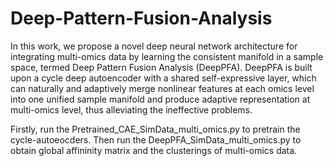 # Deep-Pattern-Fusion-Analysis
In this work, we propose a novel deep neural network architecture for integrating multi-omics data by learning the consistent manifold in a sample space, termed Deep Pattern Fusion Analysis (DeepPFA). DeepPFA is built upon a cycle deep autoencoder with a shared self-expressive layer, which can naturally and adaptively merge nonlinear features at each omics level into one unified sample manifold and produce adaptive representation at multi-omics level, thus alleviating the ineffective problems.

Firstly, run the Pretrained_CAE_SimData_multi_omics.py to pretrain the cycle-autoeocders. Then run the DeepPFA_SimData_multi_omics.py to obtain global affininity matrix and the clusterings of multi-omics data.
